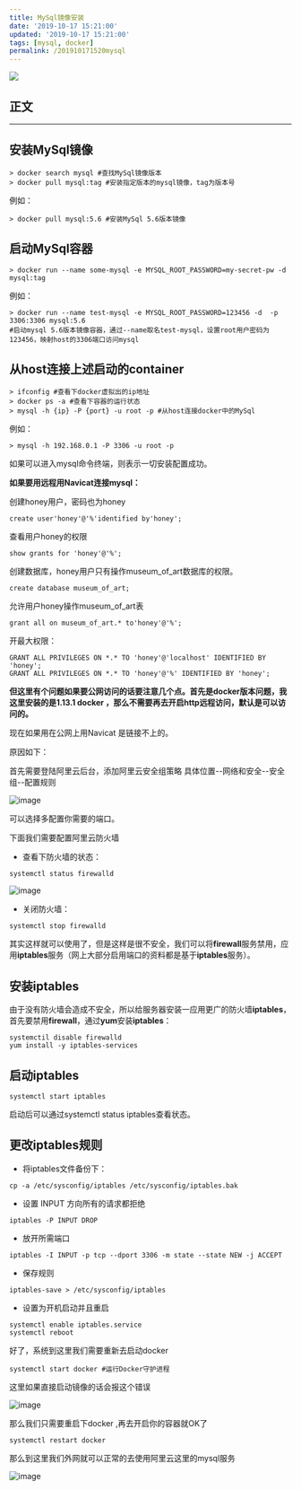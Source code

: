 ```yaml
---
title: MySql镜像安装
date: '2019-10-17 15:21:00'
updated: '2019-10-17 15:21:00'
tags: [mysql, docker]
permalink: /201910171520mysql
---
```

![](https://img.hacpai.com/bing/20181021.jpg?imageView2/1/w/960/h/540/interlace/1/q/100)


## 正文



* * *

## 安装MySql镜像

```
> docker search mysql #查找MySql镜像版本
> docker pull mysql:tag #安装指定版本的mysql镜像，tag为版本号

```

例如：

```
> docker pull mysql:5.6 #安装MySql 5.6版本镜像

```

## 启动MySql容器

```
> docker run --name some-mysql -e MYSQL_ROOT_PASSWORD=my-secret-pw -d mysql:tag

```

例如：

```
> docker run --name test-mysql -e MYSQL_ROOT_PASSWORD=123456 -d  -p 3306:3306 mysql:5.6 
#启动mysql 5.6版本镜像容器，通过--name取名test-mysql，设置root用户密码为123456，映射host的3306端口访问mysql

```

## 从host连接上述启动的container

```
> ifconfig #查看下docker虚拟出的ip地址
> docker ps -a #查看下容器的运行状态
> mysql -h {ip} -P {port} -u root -p #从host连接docker中的MySql

```

例如：

```
> mysql -h 192.168.0.1 -P 3306 -u root -p

```

如果可以进入mysql命令终端，则表示一切安装配置成功。

**如果要用远程用Navicat连接mysql：**

创建honey用户，密码也为honey
```
create user'honey'@'%'identified by'honey';
```
查看用户honey的权限
```
show grants for 'honey'@'%';
```

创建数据库，honey用户只有操作museum_of_art数据库的权限。
```
create database museum_of_art;
```

允许用户honey操作museum_of_art表
```
grant all on museum_of_art.* to'honey'@'%';
```

开最大权限：
```
GRANT ALL PRIVILEGES ON *.* TO 'honey'@'localhost' IDENTIFIED BY 'honey';
GRANT ALL PRIVILEGES ON *.* TO 'honey'@'%' IDENTIFIED BY 'honey';
```


**但这里有个问题如果要公网访问的话要注意几个点。首先是docker版本问题，我这里安装的是1.13.1 docker ，那么不需要再去开启http远程访问，默认是可以访问的。**

现在如果用在公网上用Navicat 是链接不上的。

原因如下：

首先需要登陆阿里云后台，添加阿里云安全组策略   具体位置--网络和安全--安全组--配置规则

![image](https://imgconvert.csdnimg.cn/aHR0cDovL3VwbG9hZC1pbWFnZXMuamlhbnNodS5pby91cGxvYWRfaW1hZ2VzLzkxMzQ3NjMtZjRkYTk2NjRiZDIxYjA5ZQ?x-oss-process=image/format,png) 

可以选择多配置你需要的端口。

下面我们需要配置阿里云防火墙

*   查看下防火墙的状态：

```
systemctl status firewalld
```

![image](https://imgconvert.csdnimg.cn/aHR0cDovL3VwbG9hZC1pbWFnZXMuamlhbnNodS5pby91cGxvYWRfaW1hZ2VzLzkxMzQ3NjMtMzk2ZTEzMGY3ZTUwMmNjZg?x-oss-process=image/format,png)

*   关闭防火墙：

```
systemctl stop firewalld
```

其实这样就可以使用了，但是这样是很不安全，我们可以将**firewall**服务禁用，应用**iptables**服务（网上大部分启用端口的资料都是基于**iptables**服务）。

## 安装iptables

由于没有防火墙会造成不安全，所以给服务器安装一应用更广的防火墙**iptables**，首先要禁用**firewall**，通过**yum**安装**iptables**：

```
systemctil disable firewalld
yum install -y iptables-services
```

## 启动iptables

```
systemctl start iptables
```

启动后可以通过systemctl status iptables查看状态。

## 更改iptables规则

*   将iptables文件备份下：

```
cp -a /etc/sysconfig/iptables /etc/sysconfig/iptables.bak
```

*   设置 INPUT 方向所有的请求都拒绝

```
iptables -P INPUT DROP
```

*   放开所需端口

```
iptables -I INPUT -p tcp --dport 3306 -m state --state NEW -j ACCEPT
```

*   保存规则

```
iptables-save > /etc/sysconfig/iptables
```

*   设置为开机启动并且重启

```
systemctl enable iptables.service
systemctl reboot
```

好了，系统到这里我们需要重新去启动docker 
```
systemctl start docker #运行Docker守护进程
```

这里如果直接启动镜像的话会报这个错误

![image](https://imgconvert.csdnimg.cn/aHR0cDovL3VwbG9hZC1pbWFnZXMuamlhbnNodS5pby91cGxvYWRfaW1hZ2VzLzkxMzQ3NjMtNWNhNGNhZTgwMzZjMWRjNw?x-oss-process=image/format,png)

那么我们只需要重启下docker  ,再去开启你的容器就OK了 
```
systemctl restart docker
```

那么到这里我们外网就可以正常的去使用阿里云这里的mysql服务

![image](https://imgconvert.csdnimg.cn/aHR0cDovL3VwbG9hZC1pbWFnZXMuamlhbnNodS5pby91cGxvYWRfaW1hZ2VzLzkxMzQ3NjMtYTEzMjJhNDMwYWVkYTM5Yg?x-oss-process=image/format,png)




